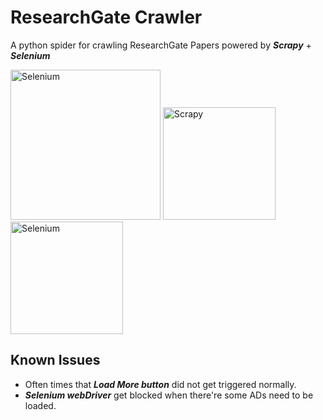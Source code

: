 # ResearchGate Crawler

A python spider for crawling ResearchGate Papers powered by ***Scrapy*** + ***Selenium***

<a href="https://www.researchgate.net/"><img src="http://library.tmu.edu.tw/Upload/File/Form040602/20190318152002552.JPG" width="240" alt="Selenium"/></a>
<a href="https://scrapy.org/"><img src="https://miro.medium.com/max/1400/1*YJNS0JVl7RsVDTmORGZ6xA.png" height="180" alt="Scrapy"/></a>
<a href="https://selenium.dev"><img src="https://selenium.dev/images/selenium_logo_square_green.png" width="180" alt="Selenium"/></a>


## Known Issues
* Often times that ***Load More button*** did not get triggered normally.
* ***Selenium webDriver*** get blocked when there're some ADs need to be loaded.
